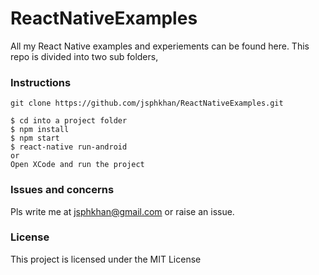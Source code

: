 # ReactNativeExamples
All my React Native examples and experiements can be found here. This repo is divided into two sub folders,

### Instructions
```
git clone https://github.com/jsphkhan/ReactNativeExamples.git
```
```
$ cd into a project folder
$ npm install
$ npm start
$ react-native run-android
or
Open XCode and run the project
```
### Issues and concerns
Pls write me at jsphkhan@gmail.com or raise an issue.

### License
This project is licensed under the MIT License
